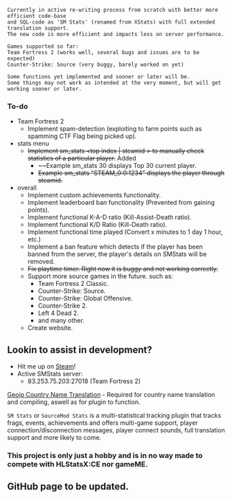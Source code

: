 
```
Currently in active re-writing process from scratch with better more efficient code-base
and SQL-code as 'SM Stats' (renamed from XStats) with full extended translation support.
The new code is more efficient and impacts less on server performance.

Games supported so far:
Team Fortress 2 (works well, several bugs and issues are to be expected)
Counter-Strike: Source (very buggy, barely worked on yet)

Some functions yet implemented and sooner or later will be.
Some things may not work as intended at the very moment, but will get working sooner or later.
```

### To-do
   - Team Fortress 2
        - Implement spam-detection (exploiting to farm points such as spamming CTF Flag being picked up).
   - stats menu
        - ~~Implement sm_stats <top index | steamid > to manually check statistics of a particular player.~~ Added
             -  ~~Example sm_stats 30 displays Top 30 current player.
             -  ~~Example sm_stats "STEAM_0:0:1234" displays the player through steamid.~~
   - overall
        - Implement custom achievements functionality.
        - Implement leaderboard ban functionality (Prevented from gaining points).
        - Implement functional K-A-D ratio (Kill-Assist-Death ratio).
        - Implement functional K/D Ratio (Kill-Death ratio).
        - Implement functional time played (Convert x minutes to 1 day 1 hour, etc.)
		- Implement a ban feature which detects if the player has been banned from the server, the player's details on SMStats will be removed.
        - ~~Fix playtime timer. Right now it is buggy and not working correctly.~~
        - Support more source games in the future. such as:
          - Team Fortress 2 Classic.
          - Counter-Strike: Source.
          - Counter-Strike: Global Offensive.
          - Counter-Strike 2.
          - Left 4 Dead 2.
          - and many other.
        - Create website.

## Lookin to assist in development?
   - Hit me up on [Steam](https://steamcommunity.com/id/Teamkiller324)!
   - Active SMStats server:
        - 83.253.75.203:27018 (Team Fortress 2)

[Geoip Country Name Translation](https://github.com/Teamkiller324/SM-Geoip-CountryName) - Required for country name translation and compiling, aswell as for plugin to function.

``SM Stats`` or ``SourceMod Stats`` is a multi-statistical tracking plugin that tracks frags, events, achievements and offers multi-game support, player connection/disconnection messages, player connect sounds, full translation support and more likely to come.

### This project is only just a hobby and is in no way made to compete with HLStatsX:CE nor gameME.

## GitHub page to be updated.
